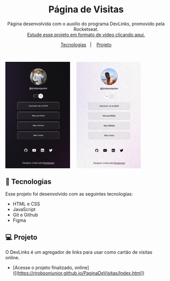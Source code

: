 <h1 align="center">Página de Visitas </h1>

<p align="center">
Página desenvolvida com o auxilio do programa DevLinks, promovido pela Rocketseat.
 <br/>
<a href="https://lp.rocketseat.com.br/devlinks/inscricao?utm_source=github&utm_medium=descricao&utm_campaign=capture-devlinks&utm_term=organic&utm_content=descricao-github-mayk-brito">Estude esse projeto em formato de vídeo clicando aqui.</a>
</p>

<p align="center">
  <a href="#-tecnologias">Tecnologias</a>&nbsp;&nbsp;&nbsp;|&nbsp;&nbsp;&nbsp;
  <a href="#-projeto">Projeto</a>
</p>

<br>

<p align="center" style="display:flex; gap: 20px">
  <img alt="projeto DevLinks" src=".github/DarkMode.png" width="40%"> 
  <img alt="projeto DevLinks" src=".github/LightMode.png" width="40%">
</p>

## 🚀 Tecnologias

Esse projeto foi desenvolvido com as seguintes tecnologias:

- HTML e CSS
- JavaScript
- Git e Github
- Figma

## 💻 Projeto

O DevLinks é um agregador de links para usar como cartão de visitas online.

- [Acesse o projeto finalizado, online]([(https://rjrobsonjunior.github.io/PaginaDeVisitas/Index.html])

